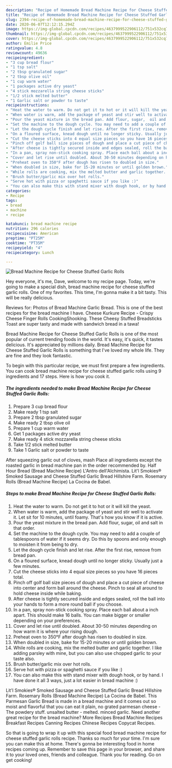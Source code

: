 ```yaml
---
description: "Recipe of Homemade Bread Machine Recipe for Cheese Stuffed Garlic Rolls"
title: "Recipe of Homemade Bread Machine Recipe for Cheese Stuffed Garlic Rolls"
slug: 2394-recipe-of-homemade-bread-machine-recipe-for-cheese-stuffed-garlic-rolls
date: 2020-06-07T12:12:15.294Z
image: https://img-global.cpcdn.com/recipes/4637999522906112/751x532cq70/bread-machine-recipe-for-cheese-stuffed-garlic-rolls-recipe-main-photo.jpg
thumbnail: https://img-global.cpcdn.com/recipes/4637999522906112/751x532cq70/bread-machine-recipe-for-cheese-stuffed-garlic-rolls-recipe-main-photo.jpg
cover: https://img-global.cpcdn.com/recipes/4637999522906112/751x532cq70/bread-machine-recipe-for-cheese-stuffed-garlic-rolls-recipe-main-photo.jpg
author: Emilie Price
ratingvalue: 4.8
reviewcount: 49636
recipeingredient:
- "3 cup bread flour"
- "1 tsp salt"
- "2 tbsp granulated sugar"
- "2 tbsp olive oil"
- "1 cup warm water"
- "1 packages active dry yeast"
- "4 stick mozzarella string cheese sticks"
- "1/2 stick melted butter"
- "1 Garlic salt or powder to taste"
recipeinstructions:
- "Heat the water to warm. Do not get it to hot or it will kill the yeast."
- "When water is warm, add the package of yeast and stir well to activate it. Let sit for 10 minutes, until foamy. That&#39;s how you know if it is active."
- "Pour the yeast mixture in the bread pan. Add flour, sugar,  oil and salt in that order."
- "Set the machine to the dough cycle. You may need to add a couple of tablespoons of water if it seems dry. Do this by spoons and only enough to moisten it from being to dry."
- "Let the dough cycle finish and let rise. After the first rise, remove from bread pan."
- "On a floured surface, knead dough until no longer sticky. Usually just a few minutes."
- "Cut the cheese sticks into 4 equal size pieces so you have 16 pieces total."
- "Pinch off golf ball size pieces of dough and place a cut piece of cheese into center and form ball around the cheese. Pinch to seal all around to hold cheese inside while baking."
- "After cheese is tightly secured inside and edges sealed, roll the ball into your hands to form a more round ball if you choose."
- "In a pan, spray non-stick cooking spray. Place each ball about a inch apart. This should make 16 balls. You can make bigger or smaller depending on your preferences."
- "Cover and let rise until doubled. About 30-50 minutes depending on how warm it is where your rising dough."
- "Preheat oven to 350°F after dough has risen to doubled in size."
- "When doubled in size, bake for 15-20 minutes or until golden brown."
- "While rolls are cooking, mix the melted butter and garlic together. I like adding parsley with mine, but you can also use chopped garlic to your taste also."
- "Brush butter/garlic mix over hot rolls."
- "Serve hot with pizza or spaghetti sauce if you like :)"
- "You can also make this with stand mixer with dough hook, or by hand. I have done it all 3 ways, just a lot easier in bread machine :)"
categories:
- Recipe
tags:
- bread
- machine
- recipe

katakunci: bread machine recipe 
nutrition: 296 calories
recipecuisine: American
preptime: "PT25M"
cooktime: "PT35M"
recipeyield: "4"
recipecategory: Lunch

---
```



![Bread Machine Recipe for Cheese Stuffed Garlic Rolls](https://img-global.cpcdn.com/recipes/4637999522906112/751x532cq70/bread-machine-recipe-for-cheese-stuffed-garlic-rolls-recipe-main-photo.jpg)

Hey everyone, it's me, Dave, welcome to my recipe page. Today, we're going to make a special dish, bread machine recipe for cheese stuffed garlic rolls. One of my favorites. This time, I'm gonna make it a bit tasty. This will be really delicious.

Reviews for: Photos of Bread Machine Garlic Bread. This is one of the best recipes for the bread machine I have. Cheese Kurkure Recipe - Crispy Cheese Finger Rolls CookingShooking. These Cheesy Stuffed Breadsticks Toast are super tasty and made with sandwich bread in a tawa!

Bread Machine Recipe for Cheese Stuffed Garlic Rolls is one of the most popular of current trending foods in the world. It's easy, it's quick, it tastes delicious. It's appreciated by millions daily. Bread Machine Recipe for Cheese Stuffed Garlic Rolls is something that I've loved my whole life. They are fine and they look fantastic.


To begin with this particular recipe, we must first prepare a few ingredients. You can cook bread machine recipe for cheese stuffed garlic rolls using 9 ingredients and 17 steps. Here is how you cook it.

<!--inarticleads1-->

##### The ingredients needed to make Bread Machine Recipe for Cheese Stuffed Garlic Rolls:

1. Prepare 3 cup bread flour
1. Make ready 1 tsp salt
1. Prepare 2 tbsp granulated sugar
1. Make ready 2 tbsp olive oil
1. Prepare 1 cup warm water
1. Get 1 packages active dry yeast
1. Make ready 4 stick mozzarella string cheese sticks
1. Take 1/2 stick melted butter
1. Take 1 Garlic salt or powder to taste


After squeezing garlic out of cloves, mash Place all ingredients except the roasted garlic in bread machine pan in the order recommended by. Half Hour Bread (Bread Machine Recipe) L&#39;Antro dell&#39;Alchimista. Lit&#39;l Smokies® Smoked Sausage and Cheese Stuffed Garlic Bread Hillshire Farm. Rosemary Rolls (Bread Machine Recipe) La Cocina de Babel. 

<!--inarticleads2-->

##### Steps to make Bread Machine Recipe for Cheese Stuffed Garlic Rolls:

1. Heat the water to warm. Do not get it to hot or it will kill the yeast.
1. When water is warm, add the package of yeast and stir well to activate it. Let sit for 10 minutes, until foamy. That&#39;s how you know if it is active.
1. Pour the yeast mixture in the bread pan. Add flour, sugar,  oil and salt in that order.
1. Set the machine to the dough cycle. You may need to add a couple of tablespoons of water if it seems dry. Do this by spoons and only enough to moisten it from being to dry.
1. Let the dough cycle finish and let rise. After the first rise, remove from bread pan.
1. On a floured surface, knead dough until no longer sticky. Usually just a few minutes.
1. Cut the cheese sticks into 4 equal size pieces so you have 16 pieces total.
1. Pinch off golf ball size pieces of dough and place a cut piece of cheese into center and form ball around the cheese. Pinch to seal all around to hold cheese inside while baking.
1. After cheese is tightly secured inside and edges sealed, roll the ball into your hands to form a more round ball if you choose.
1. In a pan, spray non-stick cooking spray. Place each ball about a inch apart. This should make 16 balls. You can make bigger or smaller depending on your preferences.
1. Cover and let rise until doubled. About 30-50 minutes depending on how warm it is where your rising dough.
1. Preheat oven to 350°F after dough has risen to doubled in size.
1. When doubled in size, bake for 15-20 minutes or until golden brown.
1. While rolls are cooking, mix the melted butter and garlic together. I like adding parsley with mine, but you can also use chopped garlic to your taste also.
1. Brush butter/garlic mix over hot rolls.
1. Serve hot with pizza or spaghetti sauce if you like :)
1. You can also make this with stand mixer with dough hook, or by hand. I have done it all 3 ways, just a lot easier in bread machine :)


Lit&#39;l Smokies® Smoked Sausage and Cheese Stuffed Garlic Bread Hillshire Farm. Rosemary Rolls (Bread Machine Recipe) La Cocina de Babel. This Parmesan Garlic Bread is made in a bread machine and it comes out so moist and flavorful that you can eat it plain, no grated parmesan cheese - The powdery stuff. unsalted butter - melted. minced garlic. Need another great recipe for the bread machine? More Recipes Bread Machine Recipes Breakfast Recipes Canning Recipes Chinese Recipes Copycat Recipes. 

So that is going to wrap it up with this special food bread machine recipe for cheese stuffed garlic rolls recipe. Thanks so much for your time. I'm sure you can make this at home. There's gonna be interesting food in home recipes coming up. Remember to save this page in your browser, and share it to your loved ones, friends and colleague. Thank you for reading. Go on get cooking!
